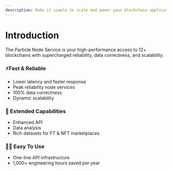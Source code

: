 ```yaml
---
description: Make it simple to scale and power your blockchain applications.
---
```


# Introduction

The Particle Node Service is your high-performance access to 12+ blockchains with supercharged reliability, data correctness, and scalability.

### :zap:Fast & Reliable

* Lower latency and faster response
* Peak reliability node services
* 100% data correctness
* Dynamic scalability

### 🚀 Extended Capabilities

* Enhanced API
* Data analysis
* Rich datasets for FT & NFT marketplaces

### 🧑‍💻 Easy To Use

* One-line API infrastructure
* 1,000+ engineering hours saved per year
